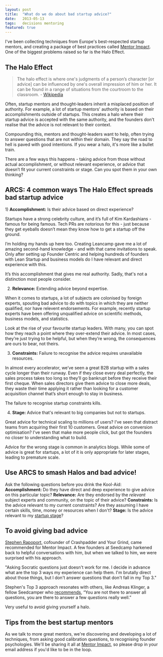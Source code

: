 ```yaml
---
layout: post
title:  "What do we do about bad startup advice?"
date:   2013-05-13
tags:   decisions mentoring
featured: true
---
```


I've been collecting techniques from Europe's best-respected startup mentors, and creating a package of best practices called <a href="http://mentorimpact.com">Mentor Impact</a>. One of the biggest problems raised so far is the Halo Effect.

<h2>The Halo Effect</h2>
<blockquote>The halo effect is where one's judgments of a person’s character [or advice] can be influenced by one's overall impression of him or her. It can be found in a range of situations from the courtroom to the classroom. - <a href="http://en.wikipedia.org/wiki/Halo_effect">Wikipedia</a></blockquote>
 Often, startup mentors and thought-leaders inherit a misplaced position of authority. For example, a lot of startup mentors' authority is based on their accomplishments outside of startups. This creates a halo where their startup advice is accepted with the same authority, and the founders don't realise that the advice is not relevant to their context.

Compounding this, mentors and thought-leaders want to help, often trying to answer questions that are not within their domain. They say the road to hell is paved with good intentions. If you wear a halo, it's more like a bullet train.

There are a few ways this happens - taking advice from those without actual accomplishment, or without relevant experience, or advice that doesn’t fit your current constraints or stage. Can you spot them in your own thinking?
<h2>ARCS: 4 common ways The Halo Effect spreads bad startup advice</h2>
1) <strong>Accomplishment:</strong> Is their advice based on direct experience?

Startups have a strong celebrity culture, and it’s full of Kim Kardashians - famous for being famous. Tech PRs are notorious for this - just because they get eyeballs doesn’t mean they know how to get a startup off the ground.

I’m holding my hands up here too. Creating Leancamp gave me a lot of amazing second-hand knowledge - and with that came invitations to speak. Only after setting up Founder Centric and helping hundreds of founders with Lean Startup and business models do I have relevant and direct experience with this.

It’s this accomplishment that gives me real authority. Sadly, that's not a distinction most people consider.

2) <strong>Relevance:</strong> Extending advice beyond expertise.

When it comes to startups, a lot of subjects are colonised by foreign experts, spouting bad advice to do with topics in which they are neither qualified, nor have relevent endorsements. For example, recently startup experts have been offering unqualified advice on scientific methods, business models, and statistics.

Look at the rise of your favourite startup leaders. With many, you can spot how they reach a point where they over-extend their advice. In most cases, they’re just trying to be helpful, but when they’re wrong, the consequences are ours to bear, not theirs.

3) <strong>Constraints:</strong> Failure to recognise the advice requires unavailable resources.

In almost every accelerator, we’ve seen a great B2B startup with a sales cycle longer than their runway. Even if they close every deal perfectly, the sales process takes too long so they’ll go bankrupt before they receive their first cheque. When sales directors give them advice to close more deals, they waste their time applying it rather than looking for a customer acquisition channel that’s short enough to stay in business.

The failure to recognise startup constraints kills.

4) <strong>Stage:</strong> Advice that's relevant to big companies but not to startups.

Great advice for technical scaling to millions of users? I’ve seen that distract teams from acquiring their first 10 customers. Great advice on conversion optimisation? I’ve seen that make more people click, but got the founders no closer to understanding what to build.

Advice for the wrong stage is common in analytics blogs. While some of advice is great for startups, a lot of it is only appropriate for later stages, leading to premature scale.
<h2>Use ARCS to smash Halos and bad advice!</h2>
Ask the following questions before you drink the Kool-Aid:
<strong>Accomplishment:</strong> Do they have direct and deep experience to give advice on this particular topic?
<strong>Relevance:</strong> Are they endorsed by the <em>relevant</em> subject experts and community, on the topic of their advice?
<strong>Constraints:</strong> Is the advice relevant to my current constraints? Are they assuming I have certain skills, time, money or resources when I don't?
<strong>Stage:</strong> Is the advice relevant to my <a href="http://blog.startupcompass.co/pages/marmer-stages">startup stage</a>?
<h2>To avoid giving bad advice</h2>
<a href="https://twitter.com/stephenrapoport">Stephen Rapoport</a>, cofounder of Crashpadder and Your Grind, came recommended for Mentor Impact. A few founders at Seedcamp harkened back to helpful conversations with him, but when we talked to him, we were surprised with his approach.

"Asking Socratic questions just doesn't work for me. I decide in advance what are the top 3 ways my experience can help them. I'm brutally direct about those things, but I don't answer questions that don't fall in my Top 3."

Stephen's Top 3 approach resonates with others, like Andreas Klinger, a fellow Seedcamper who <a href="http://klinger.io/post/37192659101/startup-mentoring-sessions-how-to-be-a-decent-maybe">recommends</a>, “You are not there to answer all questions, you are there to answer a few questions really well.”

Very useful to avoid giving yourself a halo.
<h2>Tips from the best startup mentors</h2>
As we talk to more great mentors, we're discovering and developing a lot of techniques, from asking good calibration questions, to recognising founder psychologies. We'll be sharing it all at <a href="http://mentorimpact.co">Mentor Impact</a>, so please drop in your email address if you'd like to be in the loop.

